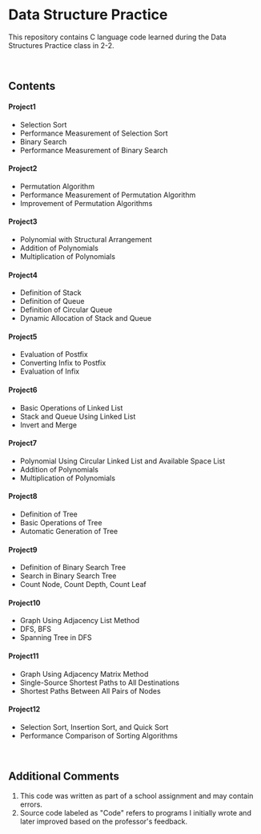 # Data Structure Practice
This repository contains C language code learned during the Data Structures Practice class in 2-2.

<br/>

## Contents

#### Project1
- Selection Sort
- Performance Measurement of Selection Sort
- Binary Search
- Performance Measurement of Binary Search

#### Project2
- Permutation Algorithm
- Performance Measurement of Permutation Algorithm
- Improvement of Permutation Algorithms

#### Project3
- Polynomial with Structural Arrangement
- Addition of Polynomials
- Multiplication of Polynomials

#### Project4
- Definition of Stack
- Definition of Queue
- Definition of Circular Queue
- Dynamic Allocation of Stack and Queue

#### Project5
- Evaluation of Postfix
- Converting Infix to Postfix
- Evaluation of Infix

#### Project6
- Basic Operations of Linked List
- Stack and Queue Using Linked List
- Invert and Merge

#### Project7
- Polynomial Using Circular Linked List and Available Space List
- Addition of Polynomials
- Multiplication of Polynomials

#### Project8
- Definition of Tree
- Basic Operations of Tree
- Automatic Generation of Tree

#### Project9
- Definition of Binary Search Tree
- Search in Binary Search Tree
- Count Node, Count Depth, Count Leaf

#### Project10
- Graph Using Adjacency List Method
- DFS, BFS
- Spanning Tree in DFS

#### Project11
- Graph Using Adjacency Matrix Method
- Single-Source Shortest Paths to All Destinations
- Shortest Paths Between All Pairs of Nodes

#### Project12
- Selection Sort, Insertion Sort, and Quick Sort
- Performance Comparison of Sorting Algorithms

<br/>

## Additional Comments
1. This code was written as part of a school assignment and may contain errors.
2. Source code labeled as "Code" refers to programs I initially wrote and later improved based on the professor's feedback.
